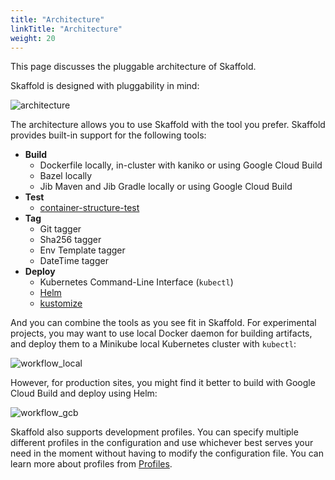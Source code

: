 ```yaml
---
title: "Architecture"
linkTitle: "Architecture"
weight: 20
---
```


This page discusses the pluggable architecture of Skaffold.


Skaffold is designed with pluggability in mind:

![architecture](/images/architecture.png)

The architecture allows you to use Skaffold with the tool you prefer. Skaffold
provides built-in support for the following tools:

* **Build**
  * Dockerfile locally, in-cluster with kaniko or using Google Cloud Build
  * Bazel locally
  * Jib Maven and Jib Gradle locally or using Google Cloud Build
* **Test**
  * [container-structure-test](https://github.com/GoogleContainerTools/container-structure-test)
* **Tag**
  * Git tagger
  * Sha256 tagger
  * Env Template tagger
  * DateTime tagger
* **Deploy**
  * Kubernetes Command-Line Interface (`kubectl`)
  * [Helm](https://helm.sh/)
  * [kustomize](https://github.com/kubernetes-sigs/kustomize)

And you can combine the tools as you see fit in Skaffold. For experimental
projects, you may want to use local Docker daemon for building artifacts, and
deploy them to a Minikube local Kubernetes cluster with `kubectl`:

![workflow_local](/images/workflow_local.png)

However, for production sites, you might find it better to build with Google
Cloud Build and deploy using Helm:

![workflow_gcb](/images/workflow_gcb.png)

Skaffold also supports development profiles. You can specify multiple different
profiles in the configuration and use whichever best serves your need in the
moment without having to modify the configuration file. You can learn more about
profiles from [Profiles](/docs/how-tos/profiles).

